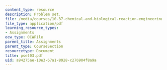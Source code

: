 ```yaml
---
content_type: resource
description: Problem set.
file: /media/courses/10-37-chemical-and-biological-reaction-engineering-spring-2007/a94275ae10e367a18928c276904f8a9a_pset03.pdf
file_type: application/pdf
learning_resource_types:
- Assignments
ocw_type: OCWFile
parent_title: Assignments
parent_type: CourseSection
resourcetype: Document
title: pset03.pdf
uid: a94275ae-10e3-67a1-8928-c276904f8a9a
---
```

